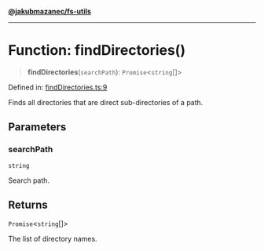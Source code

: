 [**@jakubmazanec/fs-utils**](../README.md)

---

# Function: findDirectories()

> **findDirectories**(`searchPath`): `Promise`\<`string`[]\>

Defined in:
[findDirectories.ts:9](https://github.com/jakubmazanec/tools/blob/797379ce98752dc838b82c8398e04d90c58ce9e7/packages/fs-utils/source/findDirectories.ts#L9)

Finds all directories that are direct sub-directories of a path.

## Parameters

### searchPath

`string`

Search path.

## Returns

`Promise`\<`string`[]\>

The list of directory names.
